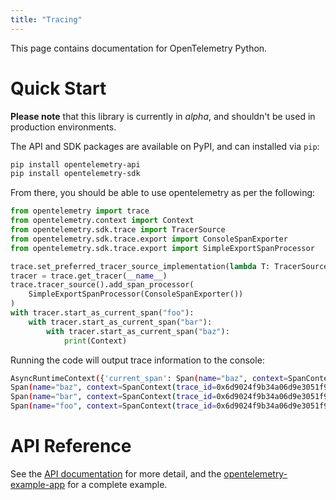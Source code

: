 ```yaml
---
title: "Tracing"
---
```


This page contains documentation for OpenTelemetry Python.

# Quick Start

**Please note** that this library is currently in *alpha*, and shouldn't be used in production environments.

The API and SDK packages are available on PyPI, and can installed via `pip`:

```bash
pip install opentelemetry-api
pip install opentelemetry-sdk
```

From there, you should be able to use opentelemetry as per the following:

```python
from opentelemetry import trace
from opentelemetry.context import Context
from opentelemetry.sdk.trace import TracerSource
from opentelemetry.sdk.trace.export import ConsoleSpanExporter
from opentelemetry.sdk.trace.export import SimpleExportSpanProcessor

trace.set_preferred_tracer_source_implementation(lambda T: TracerSource())
tracer = trace.get_tracer(__name__)
trace.tracer_source().add_span_processor(
    SimpleExportSpanProcessor(ConsoleSpanExporter())
)
with tracer.start_as_current_span("foo"):
    with tracer.start_as_current_span("bar"):
        with tracer.start_as_current_span("baz"):
            print(Context)
```

Running the code will output trace information to the console:

```bash
AsyncRuntimeContext({'current_span': Span(name="baz", context=SpanContext(trace_id=0x6d9024f9b34a06d9e3051f9cd6a517f3, span_id=0x16d0105b895b3047, trace_state={}))})
Span(name="baz", context=SpanContext(trace_id=0x6d9024f9b34a06d9e3051f9cd6a517f3, span_id=0x16d0105b895b3047, trace_state={}), kind=SpanKind.INTERNAL, parent=Span(name="bar", context=SpanContext(trace_id=0x6d9024f9b34a06d9e3051f9cd6a517f3, span_id=0xbe35652b6fd923dd, trace_state={})), start_time=2019-11-04T22:18:45.777339Z, end_time=2019-11-04T22:18:45.777447Z)
Span(name="bar", context=SpanContext(trace_id=0x6d9024f9b34a06d9e3051f9cd6a517f3, span_id=0xbe35652b6fd923dd, trace_state={}), kind=SpanKind.INTERNAL, parent=Span(name="foo", context=SpanContext(trace_id=0x6d9024f9b34a06d9e3051f9cd6a517f3, span_id=0x771d1d72567a2c05, trace_state={})), start_time=2019-11-04T22:18:45.777303Z, end_time=2019-11-04T22:18:45.777598Z)
Span(name="foo", context=SpanContext(trace_id=0x6d9024f9b34a06d9e3051f9cd6a517f3, span_id=0x771d1d72567a2c05, trace_state={}), kind=SpanKind.INTERNAL, parent=None, start_time=2019-11-04T22:18:45.777260Z, end_time=2019-11-04T22:18:45.777780Z)
```

# API Reference

See the [API documentation](https://open-telemetry.github.io/opentelemetry-python/) for more detail, and the [opentelemetry-example-app](https://github.com/open-telemetry/opentelemetry-python/blob/master/examples/opentelemetry-example-app/README.rst) for a complete example.
